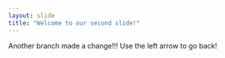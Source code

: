 ```yaml
---
layout: slide
title: "Welcome to our second slide!"
---
```

Another branch made a change!!!
Use the left arrow to go back!
